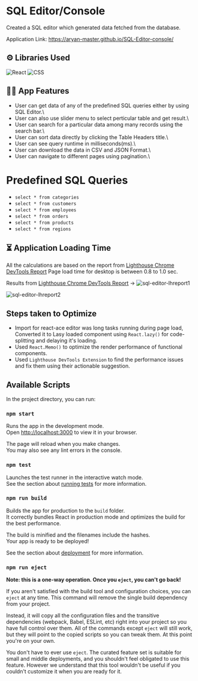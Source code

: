 # SQL Editor/Console

Created a SQL editor which generated data fetched from the database.

Application Link: https://aryan-master.github.io/SQL-Editor-console/

## ⚙ Libraries Used

![React](https://img.shields.io/badge/react-%2320232a.svg?style=for-the-badge&logo=react&logoColor=%2361DAFB)
![CSS](https://img.shields.io/badge/CSS-239120?&style=for-the-badge&logo=css3&logoColor=white)

## 👨‍💻 App Features

- User can get data of any of the predefined SQL queries either by using SQL Editor.\
- User can also use slider menu to select perticular table and get result.\
- User can search for a particular data among many records using the search bar.\
- User can sort data directly by clicking the Table Headers title.\
- User can see query runtime in milliseconds(ms).\
- User can download the data in CSV and JSON Format.\
- User can navigate to different pages using pagination.\

# Predefined SQL Queries

- `select * from categories`
- `select * from customers`
- `select * from employees`
- `select * from orders`
- `select * from products`
- `select * from regions`

## ⏳ Application Loading Time
All the calculations are based on the report from [Lighthouse Chrome DevTools Report](https://developers.google.com/web/tools/lighthouse#devtools)
Page load time for desktop is between 0.8 to 1.0 sec.

Results from [Lighthouse Chrome DevTools Report](https://developers.google.com/web/tools/lighthouse#devtools) ->
![sql-editor-lhreport1](https://user-images.githubusercontent.com/68116253/166192665-78622bbc-b06a-4267-9ab7-ea2853fc6b28.jpg)

![sql-editor-lhreport2](https://user-images.githubusercontent.com/68116253/166192602-a26477a0-a5c9-48db-97ed-a5e114e341d8.jpg)

## Steps taken to Optimize

- Import for react-ace editor was long tasks running during page load, Converted it to Lasy loaded component using `React.lazy()` for code-splitting and delaying it's loading.
- Used `React.Memo()` to optimize the render performance of functional components.
- Used `Lighthouse DevTools Extension` to find the performance issues and fix them using their actionable suggestion.

## Available Scripts

In the project directory, you can run:

### `npm start`

Runs the app in the development mode.\
Open [http://localhost:3000](http://localhost:3000) to view it in your browser.

The page will reload when you make changes.\
You may also see any lint errors in the console.

### `npm test`

Launches the test runner in the interactive watch mode.\
See the section about [running tests](https://facebook.github.io/create-react-app/docs/running-tests) for more information.

### `npm run build`

Builds the app for production to the `build` folder.\
It correctly bundles React in production mode and optimizes the build for the best performance.

The build is minified and the filenames include the hashes.\
Your app is ready to be deployed!

See the section about [deployment](https://facebook.github.io/create-react-app/docs/deployment) for more information.

### `npm run eject`

**Note: this is a one-way operation. Once you `eject`, you can't go back!**

If you aren't satisfied with the build tool and configuration choices, you can `eject` at any time. This command will remove the single build dependency from your project.

Instead, it will copy all the configuration files and the transitive dependencies (webpack, Babel, ESLint, etc) right into your project so you have full control over them. All of the commands except `eject` will still work, but they will point to the copied scripts so you can tweak them. At this point you're on your own.

You don't have to ever use `eject`. The curated feature set is suitable for small and middle deployments, and you shouldn't feel obligated to use this feature. However we understand that this tool wouldn't be useful if you couldn't customize it when you are ready for it.



